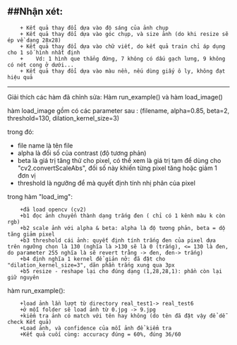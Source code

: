 ##Nhận xét:
---

```
    + Kết quả thay đổi dựa vào độ sáng của ảnh chụp
    + Kết quả thay đổi dựa vào góc chụp, và size ảnh (do khi resize sẽ ép về dạng 28x28)
    + Kết quả thay đổi dựa vào chữ viết, do kết quả train chỉ áp dụng cho 1 số hình nhất định
    +    Vd: 1 hình que thẳng đứng, 7 không có dấu gạch lưng, 9 không có nét cong ở dưới...
    + Kết quả thay đổi dựa vào màu nền, nếu dùng giấy ô ly, không đạt hiệu quả
```

---

Giải thích các hàm đã chỉnh sửa: Hàm run_example() và hàm load_image()

hàm load_image gồm có các parameter sau : (filename, alpha=0.85, beta=2, threshold=130, dilation_kernel_size=3)

trong đó: 
+ file name là tên file
+ alpha là đối số của contrast (độ tương phản)
+ beta là giá trị tăng thử cho pixel, có thể xem là giá trị tạm để dùng cho "cv2.convertScaleAbs", đối số này khiến từng pixel tăng hoặc giảm 1 đơn vị
+ threshold là ngưỡng để mà quyết định tính nhị phân của pixel

trong hàm "load_img":
```
    +đã load opencv (cv2)
    +b1 đọc ảnh chuyển thành dạng trắng đen ( chỉ có 1 kênh màu k còn rgb)
    +b2 scale ảnh với alpha & beta: alpha là độ tương phản, beta = dộ tăng giảm pixel
    +b3 threshold cái ảnh: quyết định tính trắng đen của pixel dựa trên ngưỡng chọn là 130 (nghĩa là >130 sẽ là 0 (trắng), <= 130 là đen, do parameter 255 nghĩa là sẽ revert trằng -> đen, đen-> trắng)
    +b4 định nghĩa 1 kernel để giản nở: đã đặt cho "dilation_kernel_size=3", dãn phần trắng xung qua 3px
    +b5 resize - reshape lại cho đúng dạng (1,28,28,1): phần còn lại giữ nguyên
```

hàm run_example():
```
    +load ảnh lần lượt từ directory real_test1-> real_test6
    +ở mỗi folder sẽ load ảnh từ 0.jpg -> 9.jpg
    +kiểm tra ảnh có match với tên hay không (do tên đã đặt vậy để dễ check Kết quả)
    +Load ảnh, và confidence của mỗi ảnh để kiểm tra
    +Kết quả cuối cùng: accuracy đúng = 60%, đúng 36/60
```